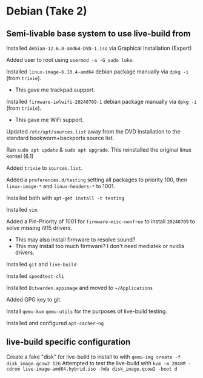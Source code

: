 # Debian (Take 2)

## Semi-livable base system to use live-build from

Installed `debian-12.6.0-amd64-DVD-1.iso` via Graphical Installation (Expert)

Added user to root using `usermod -a -G sudo luke`.

Installed `linux-image-6.10.4-amd64` debian package manually via `dpkg -i` (from `trixie`).

- This gave me trackpad support.

Installed `firmware-iwlwifi-20240709-1` debian package manually via `dpkg -i` (from `trixie`).

- This gave me WiFi support.

Updated `/etc/apt/sources.list` away from the DVD installation to the standard bookworm+backports source list.

Ran `sudo apt update` & `sudo apt upgrade`. This reinstalled the original linux kernel (6.1)

Added `trixie` to `sources.list`.

Added a `preferences.d/testing` setting all packages to priority 100, then `linux-image-*` and `linux-headers-*` to 1001.

Installed both with `apt-get install -t testing`

Installed `vim`.

Added a Pin-Priority of 1001 for `firmware-misc-nonfree` to install `20240709` to solve missing i915 drivers.

- This may also install firmware to resolve sound?
- This may install too much firmware? I don't need mediatek or nvidia drivers.

Installed `git` and `live-build`

Installed `speedtest-cli`

Installed `Bitwarden.appimage` and moved to `~/Applications`

Added GPG key to git.

Install `qemu-kvm` `qemu-utils` for the purposes of live-build testing.

Installed and configured `apt-cacher-ng`

## live-build specific configuration

Create a fake "disk" for live-build to install to with `qemu-img create -f disk_image.qcow2 12G`
Attempted to test the live-build with `kvm -m 2048M -cdrom live-image-amd64.hybrid.iso -hda disk_image.qcow2 -boot d`
